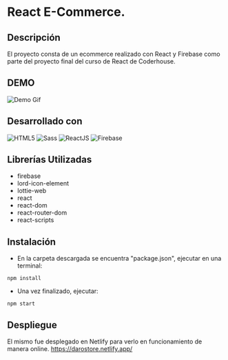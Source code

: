 # React E-Commerce.

## Descripción
El proyecto consta de un ecommerce realizado con React y Firebase como parte del proyecto final del curso de React de Coderhouse.


## DEMO
![Demo Gif](public/DaroStore.gif)

## Desarrollado con

![HTML5](https://img.shields.io/badge/html5-%23E34F26.svg?style=for-the-badge&logo=html5&logoColor=white) ![Sass](https://img.shields.io/badge/Sass-CC6699?style=for-the-badge&logo=sass&logoColor=white) ![ReactJS](https://img.shields.io/badge/React-20232A?style=for-the-badge&logo=react&logoColor=61DAFB) ![Firebase](https://img.shields.io/badge/firebase-%23039BE5.svg?style=for-the-badge&logo=firebase)

## Librerías Utilizadas
- firebase
- lord-icon-element
- lottie-web
- react
- react-dom
- react-router-dom
- react-scripts

## Instalación

- En la carpeta descargada se encuentra "package.json", ejecutar en una terminal:

```
npm install
```

- Una vez finalizado, ejecutar:

```
npm start
```

## Despliegue
El mismo fue desplegado en Netlify para verlo en funcionamiento de manera online.
https://darostore.netlify.app/